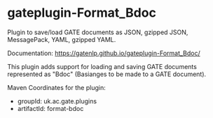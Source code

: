 # gateplugin-Format_Bdoc

Plugin to save/load GATE documents as JSON, gzipped JSON, MessagePack, YAML, gzipped YAML.

Documentation: https://gatenlp.github.io/gateplugin-Format_Bdoc/

This plugin adds support for loading and saving GATE documents represented as "Bdoc" (Basianges to be made to a GATE document).

Maven Coordinates for the plugin:
* groupId: uk.ac.gate.plugins
* artifactId: format-bdoc


